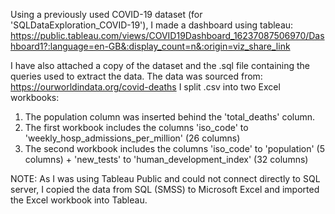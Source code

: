Using a previously used COVID-19 dataset (for 'SQLDataExploration_COVID-19'), I made a dashboard using tableau:
https://public.tableau.com/views/COVID19Dashboard_16237087506970/Dashboard1?:language=en-GB&:display_count=n&:origin=viz_share_link

I have also attached a copy of the dataset and the .sql file containing the queries used to extract the data.
The data was sourced from: https://ourworldindata.org/covid-deaths
I split .csv into two Excel workbooks: 
1) The population column was inserted behind the 'total_deaths' column. 
2) The first workbook includes the columns 'iso_code' to 'weekly_hosp_admissions_per_million' (26 columns)
3) The second workbook includes the columns 'iso_code' to 'population' (5 columns) + 'new_tests' to 'human_development_index' (32 columns)

NOTE: As I was using Tableau Public and could not connect directly to SQL server, I copied the data from SQL (SMSS) to Microsoft Excel and imported the Excel workbook into Tableau.
